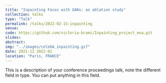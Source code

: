 ```yaml
---
title: "Inpainting Faces with GANs: an ablation study"
collection: talks
type: "Talk"
permalink: /talks/2022-02-15-inpainting
venue: 
code: https://github.com/victoria-brami/Inpainting_project_mva.git
slides:
abstract: 
img: "../images/celebA_inpainting.gif"
date: 2021-12 2022-02
location: "Paris, FRANCE"
---
```


This is a description of your conference proceedings talk, note the different field in type. You can put anything in this field.

